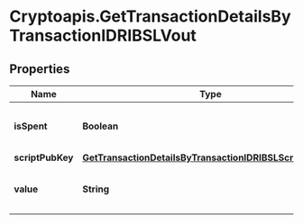 # Cryptoapis.GetTransactionDetailsByTransactionIDRIBSLVout

## Properties

Name | Type | Description | Notes
------------ | ------------- | ------------- | -------------
**isSpent** | **Boolean** | Defines whether the output is spent or not. | 
**scriptPubKey** | [**GetTransactionDetailsByTransactionIDRIBSLScriptPubKey**](GetTransactionDetailsByTransactionIDRIBSLScriptPubKey.md) |  | 
**value** | **String** | Represents the sent/received amount. | 


